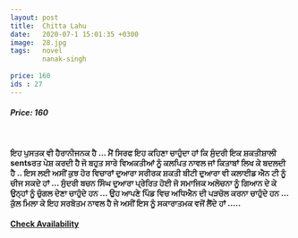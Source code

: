 ```yaml
---
layout: post
title:  Chitta Lahu
date:   2020-07-1 15:01:35 +0300
image:  28.jpg
tags:   novel
        nanak-singh
        
price: 160
ids : 27
---
```



<h5>Price: 160</h5><br>

<strong>

ਇਹ ਪੁਸਤਕ ਵੀ ਹੈਰਾਨੀਜਨਕ ਹੈ ... ਮੈਂ ਸਿਰਫ ਇਹ ਕਹਿਣਾ ਚਾਹੁੰਦਾ ਹਾਂ ਕਿ ਸੁੰਦਰੀ ਇਕ ਸ਼ਕਤੀਸ਼ਾਲੀ sentsਰਤ ਪੇਸ਼ ਕਰਦੀ ਹੈ ਜੋ ਬਹੁਤ ਸਾਰੇ ਵਿਅਕਤੀਆਂ ਨੂੰ ਕਲਪਿਤ ਨਾਵਲ ਜਾਂ ਕਿਤਾਬਾਂ ਲਿਖ ਕੇ ਬਦਲਦੀ ਹੈ .. ਇਸ ਲਈ ਅਸੀਂ ਕੁਝ ਹੋਰ ਵਿਚਾਰਾਂ ਦੁਆਰਾ ਸਰੀਰਕ ਸ਼ਕਤੀ ਬੀਟੀ ਦੁਆਰਾ ਵੀ ਕਲਾਈਡ ਐਨ ਟੀ ਨੂੰ ਚੀਜ ਸਕਦੇ ਹਾਂ ... ਸੁੰਦਰੀ ਬਚਨ ਸਿੰਘ ਦੁਆਰਾ ਪ੍ਰੇਰਿਤ ਹੋਈ ਜੋ ਸਮਾਜਿਕ ਅਲੋਚਨਾ ਨੂੰ ਗਿਆਨ ਦੇ ਕੇ ਉਨ੍ਹਾਂ ਨੂੰ ਚੁੰਗਲ ਦੇਣਾ ਚਾਹੁੰਦੇ ਹਨ ... ਉਹ ਆਪਣੇ ਪਿੰਡ ਵਿਚ ਅਧਿਐਨ ਦੀ ਪੜਚੋਲ ਕਰਨਾ ਚਾਹੁੰਦੇ ਹਨ ...
ਕੁੱਲ ਮਿਲਾ ਕੇ ਇਹ ਸਰਬੋਤਮ ਨਾਵਲ ਹੈ ਜੇ ਅਸੀਂ ਇਸ ਨੂੰ ਸਕਾਰਾਤਮਕ ਵਜੋਂ ਲੈਂਦੇ ਹਾਂ .....</strong>


<h4><a class="add-cart cart1" href="{{ site.baseurl }}/books#27"><b>Check Availability</b></a></h4>

<body>
 <script src="{{ site.baseurl }}/js/main.js"></script>
 </body>